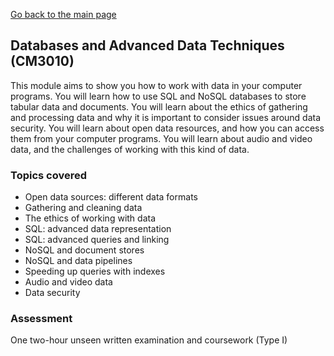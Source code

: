 [Go back to the main page](../../../README.md)

## Databases and Advanced Data Techniques (CM3010)

This module aims to show you how to work with data in your computer
programs. You will learn how to use SQL and NoSQL databases to store
tabular data and documents. You will learn about the ethics of gathering
and processing data and why it is important to consider issues around
data security. You will learn about open data resources, and how you can
access them from your computer programs. You will learn about audio and
video data, and the challenges of working with this kind of data.

### Topics covered

* Open data sources: different data formats
* Gathering and cleaning data
* The ethics of working with data
* SQL: advanced data representation
* SQL: advanced queries and linking
* NoSQL and document stores
* NoSQL and data pipelines
* Speeding up queries with indexes
* Audio and video data
* Data security

### Assessment

One two-hour unseen written examination and coursework (Type I)

